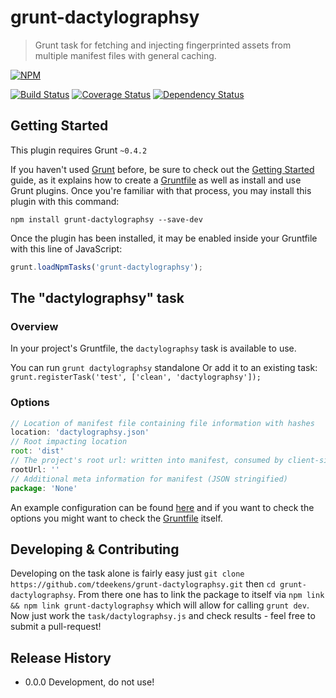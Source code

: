 # grunt-dactylographsy

> Grunt task for fetching and injecting fingerprinted assets from multiple manifest files with general caching.

[![NPM](https://nodei.co/npm/grunt-dactylographsy.png?mini=true)](https://nodei.co/npm/grunt-dactylographsy/)

[![Build Status](https://travis-ci.org/tdeekens/grunt-dactylographsy.svg?branch=master)](https://travis-ci.org/tdeekens/grunt-dactylographsy)
[![Coverage Status](https://coveralls.io/repos/tdeekens/grunt-dactylographsy/badge.png)](https://coveralls.io/r/tdeekens/grunt-dactylographsy)
[![Dependency Status](https://david-dm.org/tdeekens/grunt-dactylographsy.svg?style=flat)](https://david-dm.org/tdeekens/grunt-dactylographsy)

## Getting Started
This plugin requires Grunt `~0.4.2`

If you haven't used [Grunt](http://gruntjs.com/) before, be sure to check out the [Getting Started](http://gruntjs.com/getting-started) guide, as it explains how to create a [Gruntfile](http://gruntjs.com/sample-gruntfile) as well as install and use Grunt plugins. Once you're familiar with that process, you may install this plugin with this command:

```shell
npm install grunt-dactylographsy --save-dev
```

Once the plugin has been installed, it may be enabled inside your Gruntfile with this line of JavaScript:

```js
grunt.loadNpmTasks('grunt-dactylographsy');
```

## The "dactylographsy" task

### Overview
In your project's Gruntfile, the `dactylographsy` task is available to use.

You can run `grunt dactylographsy` standalone
Or add it to an existing task: `grunt.registerTask('test', ['clean', 'dactylographsy']);`

### Options

```js
// Location of manifest file containing file information with hashes
location: 'dactylographsy.json'
// Root impacting location
root: 'dist'
// The project's root url: written into manifest, consumed by client-side script
rootUrl: ''
// Additional meta information for manifest (JSON stringified)
package: 'None'
```

An example configuration can be found [here](https://github.com/tdeekens/grunt-dactylographsy/blob/master/grunt/tasks/dactylographsy.js) and if you want to check the options you might want to check the [Gruntfile](https://github.com/tdeekens/grunt-dactylographsy/blob/master/tasks/dactylographsy.js#L22) itself.

## Developing & Contributing

Developing on the task alone is fairly easy just `git clone https://github.com/tdeekens/grunt-dactylographsy.git` then `cd grunt-dactylographsy`. From there one has to link the package to itself via `npm link && npm link grunt-dactylographsy` which will allow for calling `grunt dev`. Now just work the `task/dactylographsy.js` and check results - feel free to submit a pull-request!

## Release History
- 0.0.0 Development, do not use!
